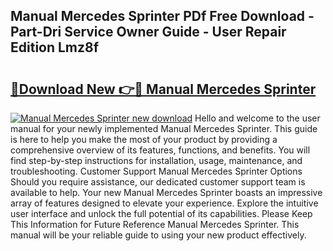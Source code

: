 ## Manual Mercedes Sprinter PDf Free Download - Part-Dri Service Owner Guide - User Repair Edition Lmz8f

# <h2><a href="http://cf16588.oget.top/?id=Manual+Mercedes+Sprinter">🔗Download New 👉🔴 Manual Mercedes Sprinter</a></h2>

[![Manual Mercedes Sprinter new download](https://i.imgur.com/5g1atiW.png)](http://cf16588.oget.top/?id=Manual+Mercedes+Sprinter)
Hello and welcome to the user manual for your newly implemented Manual Mercedes Sprinter. This guide is here to help you make the most of your product by providing a comprehensive overview of its features, functions, and benefits. You will find step-by-step instructions for installation, usage, maintenance, and troubleshooting. Customer Support Manual Mercedes Sprinter Options Should you require assistance, our dedicated customer support team is available to help. Your new Manual Mercedes Sprinter boasts an impressive array of features designed to elevate your experience. Explore the intuitive user interface and unlock the full potential of its capabilities. Please Keep This Information for Future Reference Manual Mercedes Sprinter. This manual will be your reliable guide to using your new product effectively.
